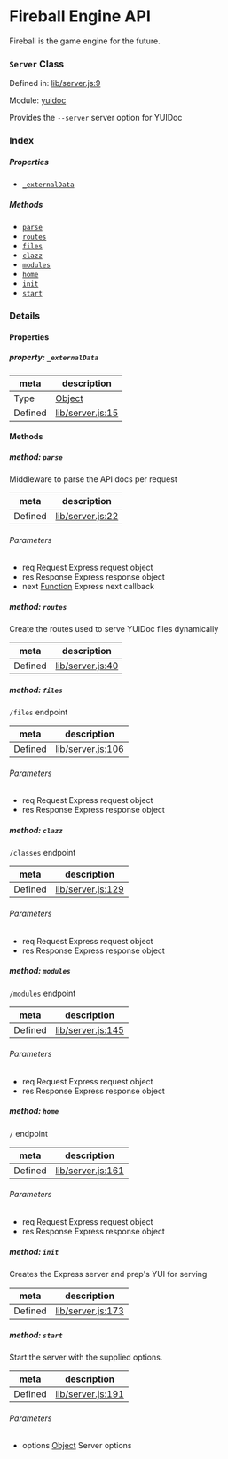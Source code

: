 
# Fireball Engine API

Fireball is the game engine for the future.

### `Server` Class


Defined in: [lib/server.js:9](../files/lib/server.js.js)

Module: [yuidoc](../modules/yuidoc.md)




Provides the `--server` server option for YUIDoc

### Index

##### Properties

  - [`_externalData`](#property-_externaldata)



##### Methods

  - [`parse`](#method-parse)
  - [`routes`](#method-routes)
  - [`files`](#method-files)
  - [`clazz`](#method-clazz)
  - [`modules`](#method-modules)
  - [`home`](#method-home)
  - [`init`](#method-init)
  - [`start`](#method-start)





### Details


#### Properties



##### property: `_externalData`



| meta | description |
|------|-------------|
| Type | <a href="https://developer.mozilla.org/en/JavaScript/Reference/Global_Objects/Object" class="crosslink external" target="_blank">Object</a> |
| Defined | [lib/server.js:15](../files/lib_server.js.md#l15) |






<!-- Method Block -->
#### Methods


##### method: `parse`

Middleware to parse the API docs per request

| meta | description |
|------|-------------|
| Defined | [lib/server.js:22](../files/lib_server.js.md#l22) |

###### Parameters
- req Request Express request object
- res Response Express response object
- next <a href="https://developer.mozilla.org/en/JavaScript/Reference/Global_Objects/Function" class="crosslink external" target="_blank">Function</a> Express next callback


##### method: `routes`

Create the routes used to serve YUIDoc files dynamically

| meta | description |
|------|-------------|
| Defined | [lib/server.js:40](../files/lib_server.js.md#l40) |



##### method: `files`

`/files` endpoint

| meta | description |
|------|-------------|
| Defined | [lib/server.js:106](../files/lib_server.js.md#l106) |

###### Parameters
- req Request Express request object
- res Response Express response object


##### method: `clazz`

`/classes` endpoint

| meta | description |
|------|-------------|
| Defined | [lib/server.js:129](../files/lib_server.js.md#l129) |

###### Parameters
- req Request Express request object
- res Response Express response object


##### method: `modules`

`/modules` endpoint

| meta | description |
|------|-------------|
| Defined | [lib/server.js:145](../files/lib_server.js.md#l145) |

###### Parameters
- req Request Express request object
- res Response Express response object


##### method: `home`

`/` endpoint

| meta | description |
|------|-------------|
| Defined | [lib/server.js:161](../files/lib_server.js.md#l161) |

###### Parameters
- req Request Express request object
- res Response Express response object


##### method: `init`

Creates the Express server and prep's YUI for serving

| meta | description |
|------|-------------|
| Defined | [lib/server.js:173](../files/lib_server.js.md#l173) |



##### method: `start`

Start the server with the supplied options.

| meta | description |
|------|-------------|
| Defined | [lib/server.js:191](../files/lib_server.js.md#l191) |

###### Parameters
- options <a href="https://developer.mozilla.org/en/JavaScript/Reference/Global_Objects/Object" class="crosslink external" target="_blank">Object</a> Server options



